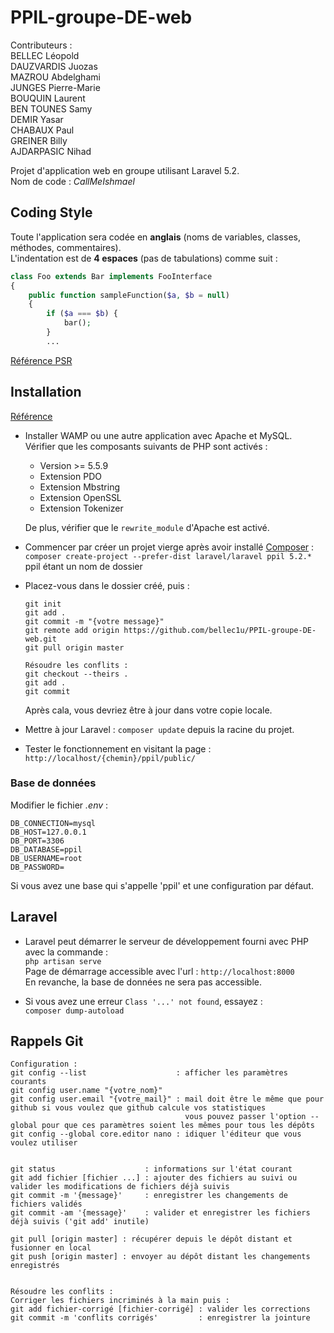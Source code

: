 # PPIL-groupe-DE-web

Contributeurs :  
    BELLEC Léopold    
    DAUZVARDIS Juozas  
    MAZROU Abdelghami  
    JUNGES Pierre-Marie  
    BOUQUIN Laurent  
    BEN TOUNES Samy  
    DEMIR Yasar  
    CHABAUX Paul  
    GREINER Billy  
    AJDARPASIC Nihad  

Projet d'application web en groupe utilisant Laravel 5.2.  
Nom de code : _CallMeIshmael_

## Coding Style

Toute l'application sera codée en **anglais** (noms de variables, classes, méthodes, commentaires).  
L'indentation est de **4 espaces** (pas de tabulations) comme suit :  
```php
class Foo extends Bar implements FooInterface
{
    public function sampleFunction($a, $b = null)
    {
        if ($a === $b) {
            bar();
        }
        ...
```
[Référence PSR](http://www.php-fig.org/psr/psr-2/) 


## Installation

[Référence](https://openclassrooms.com/courses/decouvrez-le-framework-php-laravel-1/installation-et-organisation-1)

- Installer WAMP ou une autre application avec Apache et MySQL.  
  Vérifier que les composants suivants de PHP sont activés :
    - Version >= 5.5.9
    - Extension PDO
    - Extension Mbstring
    - Extension OpenSSL
    - Extension Tokenizer

  De plus, vérifier que le `rewrite_module` d'Apache est activé.

- Commencer par créer un projet vierge après avoir installé [Composer](https://getcomposer.org/download/) :  
  `composer create-project --prefer-dist laravel/laravel ppil 5.2.*` ppil étant un nom de dossier

- Placez-vous dans le dossier créé, puis :  
  ```
  git init
  git add .
  git commit -m "{votre message}"
  git remote add origin https://github.com/bellec1u/PPIL-groupe-DE-web.git
  git pull origin master

  Résoudre les conflits :
  git checkout --theirs .
  git add .
  git commit
  ```
  Après cala, vous devriez être à jour dans votre copie locale.

- Mettre à jour Laravel : `composer update` depuis la racine du projet.

- Tester le fonctionnement en visitant la page : `http://localhost/{chemin}/ppil/public/`

### Base de données

Modifier le fichier _.env_ :
```
DB_CONNECTION=mysql
DB_HOST=127.0.0.1
DB_PORT=3306
DB_DATABASE=ppil
DB_USERNAME=root
DB_PASSWORD=
```
Si vous avez une base qui s'appelle 'ppil' et une configuration par défaut.

## Laravel

- Laravel peut démarrer le serveur de développement fourni avec PHP avec la commande :  
  `php artisan serve`  
  Page de démarrage accessible avec l'url : `http://localhost:8000`  
  En revanche, la base de données ne sera pas accessible.

- Si vous avez une erreur `Class '...' not found`, essayez :  
  `composer dump-autoload`


## Rappels Git

```
Configuration :
git config --list                    : afficher les paramètres courants
git config user.name "{votre_nom}"   
git config user.email "{votre_mail}" : mail doit être le même que pour github si vous voulez que github calcule vos statistiques
                                       vous pouvez passer l'option --global pour que ces paramètres soient les mêmes pour tous les dépôts
git config --global core.editor nano : idiquer l'éditeur que vous voulez utiliser


git status                    : informations sur l'état courant
git add fichier [fichier ...] : ajouter des fichiers au suivi ou valider les modifications de fichiers déjà suivis
git commit -m '{message}'     : enregistrer les changements de fichiers validés
git commit -am '{message}'    : valider et enregistrer les fichiers déjà suivis ('git add' inutile)

git pull [origin master] : récupérer depuis le dépôt distant et fusionner en local
git push [origin master] : envoyer au dépôt distant les changements enregistrés


Résoudre les conflits :
Corriger les fichiers incriminés à la main puis :
git add fichier-corrigé [fichier-corrigé] : valider les corrections
git commit -m 'conflits corrigés'         : enregistrer la jointure
```

